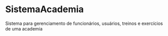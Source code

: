 # SistemaAcademia
Sistema para gerenciamento de funcionários, usuários, treinos e exercícios de uma academia
